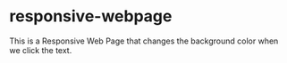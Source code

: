 # responsive-webpage
This is a Responsive Web Page that changes the background color when we click the text.

